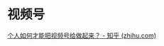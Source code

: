 # 视频号

[个人如何才能把视频号给做起来？ - 知乎 (zhihu.com)](https://www.zhihu.com/question/446776274/answer/3013498621)
